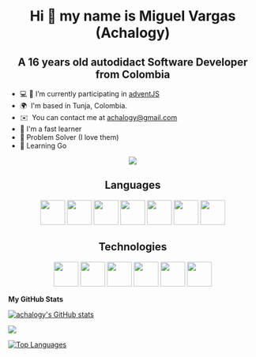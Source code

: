 <h1 align="center">Hi 👋 my name is Miguel Vargas (Achalogy)</h1>
<h2 align="center">A 16 years old autodidact Software Developer from Colombia</h2>

* 💻 🎄 I’m currently participating in [adventJS](https://adventjs.dev/es)
* 🌍  I'm based in Tunja, Colombia.
* ✉️  You can contact me at [achalogy@gmail.com](mailto:achalogy@gmail.com )
* 🧠  I'm a fast learner
* 🧩  Problem Solver (I love them)
* 🌱  Learning Go

<div align="center">
  <img src="https://www.codewars.com/users/Achalogy/badges/large" />
</div>

<h2 align="center">Languages</h2>

<div align="center">
  <img src="https://cdn.jsdelivr.net/gh/devicons/devicon/icons/html5/html5-plain-wordmark.svg" width="50" height="50" />
  <img src="https://cdn.jsdelivr.net/gh/devicons/devicon/icons/javascript/javascript-original.svg" width="50" height="50" />
  <img src="https://cdn.jsdelivr.net/gh/devicons/devicon/icons/typescript/typescript-original.svg" width="50" height="50" />
  <img src="https://cdn.jsdelivr.net/gh/devicons/devicon/icons/css3/css3-original.svg" width="50" height="50" />
  <img src="https://cdn.jsdelivr.net/gh/devicons/devicon/icons/sass/sass-original.svg" width="50" height="50" />
  <img src="https://cdn.jsdelivr.net/gh/devicons/devicon/icons/python/python-original-wordmark.svg" width="50" height="50" />
  <img src="https://cdn.jsdelivr.net/gh/devicons/devicon/icons/go/go-original-wordmark.svg" width="50" height="50" />
  
</div>

<h2 align="center">Technologies</h2>

<div align="center">
  <img src="https://cdn.jsdelivr.net/gh/devicons/devicon/icons/git/git-original.svg" width="50" height="50" />
  <img src="https://cdn.jsdelivr.net/gh/devicons/devicon/icons/linux/linux-original.svg" width="50" height="50" />
  <img src="https://cdn.jsdelivr.net/gh/devicons/devicon/icons/markdown/markdown-original.svg" width="50" height="50" />
  <img src="https://cdn.jsdelivr.net/gh/devicons/devicon/icons/nodejs/nodejs-plain-wordmark.svg" width="50" height="50" />
  <img src="https://cdn.jsdelivr.net/gh/devicons/devicon/icons/react/react-original.svg" width="50" height="50" />
  <img src="https://cdn.jsdelivr.net/gh/devicons/devicon/icons/nextjs/nextjs-original-wordmark.svg" width="50" height="50" />
</div>

<b>My GitHub Stats</b>

<a href="http://www.github.com/achalogy"><img src="https://github-readme-stats.vercel.app/api?username=achalogy&show_icons=true&hide=&count_private=true&title_color=ec4899&text_color=10b981&icon_color=ec4899&bg_color=1c1917&hide_border=true&show_icons=true" alt="achalogy's GitHub stats" /></a>

<a href="http://www.github.com/achalogy"><img src="https://github-readme-streak-stats.herokuapp.com/?user=achalogy&stroke=10b981&background=1c1917&ring=ec4899&fire=ec4899&currStreakNum=10b981&currStreakLabel=ec4899&sideNums=10b981&sideLabels=10b981&dates=10b981&hide_border=true" /></a>

<a href="https://github.com/achalogy" align="left"><img src="https://github-readme-stats.vercel.app/api/top-langs/?username=achalogy&title_color=ec4899&text_color=10b981&icon_color=ec4899&bg_color=1c1917&hide_border=true&locale=en&custom_title=Top%20%Languages" alt="Top Languages" /></a>
